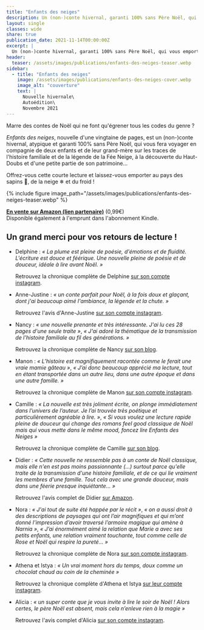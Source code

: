 ```yaml
---
title: "Enfants des neiges"
description: Un (non-)conte hivernal, garanti 100% sans Père Noël, qui vous emportera au pays des sapins, de la neige et du froid ! Paru en novembre 2021 en autoédition
layout: single
classes: wide
share: true
publication_date: 2021-11-14T00:00:00Z
excerpt: |
  Un (non-)conte hivernal, garanti 100% sans Père Noël, qui vous emportera au pays des sapins, de la neige et du froid !
header:
  teaser: /assets/images/publications/enfants-des-neiges-teaser.webp
sidebar:
  - title: "Enfants des neiges"
    image: /assets/images/publications/enfants-des-neiges-cover.webp
    image_alt: "couverture"
    text: |
      Nouvelle hivernale\
      Autoédition\
      Novembre 2021
---
```


Marre des contes de Noël qui ne font qu'égrener tous les codes du genre ?

*Enfants des neiges*, nouvelle d'une vingtaine de pages, est un (non-)conte hivernal, atypique et garanti 100% sans Père Noël, qui vous fera voyager en compagnie de deux enfants et de leur grand-mère sur les traces de l'histoire familiale et de la légende de la Fée Neige, à la découverte du Haut-Doubs et d'une petite partie de son patrimoine…

Offrez-vous cette courte lecture et laissez-vous emporter au pays des sapins 🌲, de la neige ❄ et du froid !

{% include figure image_path="/assets/images/publications/enfants-des-neiges-teaser.webp" %}

**<a href="https://amzn.to/3X9gBTD" target="_blank">En vente sur Amazon (lien partenaire)</a>** (0,99€)\
Disponible également à l'emprunt dans l'abonnement Kindle.


## Un grand merci pour vos retours de lecture&nbsp;!

- Delphine&nbsp;: *«&nbsp;La plume est pleine de poésie, d'émotions et de fluidité. L'écriture est douce et féérique. Une nouvelle pleine de poésie et de douceur, idéale à lire avant Noël.&nbsp;»*

    Retrouvez la chronique complète de Delphine <a href="https://www.instagram.com/p/Cmexys4qfCa/" target="_blank">sur son compte instagram</a>.

- Anne-Justine&nbsp;: *«&nbsp;un conte parfait pour Noël, à la fois doux et glaçant, dont j'ai beaucoup aimé l'ambiance, la légende et la chute.&nbsp;»*

    Retrouvez l'avis d'Anne-Justine <a href="https://www.instagram.com/p/CmEjYiNKx3U/" target="_blank">sur son compte instagram</a>.

- Nancy&nbsp;: *«&nbsp;une nouvelle prenante et très intéressante. J'ai lu ces 28 pages d'une seule traite&nbsp;»*, *«&nbsp;J'ai adoré la thématique de la transmission de l'histoire familiale au fil des générations.&nbsp;»*

    Retrouvez la chronique complète de Nancy <a href="https://les-livres-de-nancy.blogspot.com/2022/01/enfants-des-neiges-catherine-phan-van.html" target="_blank">sur son blog</a>.

- Manon&nbsp;: *«&nbsp;L’histoire est magnifiquement racontée comme le ferait une vraie mamie gâteau&nbsp;»*, *«&nbsp;J’ai donc beaucoup apprécié ma lecture, tout en étant transportée dans un autre lieu, dans une autre époque et dans une autre famille.&nbsp;»*

    Retrouvez la chronique complète de Manon <a href="https://www.instagram.com/p/CYR6Au5qZ6X/" target="_blank">sur son compte instagram</a>.

- Camille&nbsp;: *«&nbsp;La nouvelle est très joliment écrite, on plonge immédiatement dans l’univers de l’auteur. Je l’ai trouvée très poétique et particulièrement agréable à lire.&nbsp;»*, *«&nbsp;Si vous voulez une lecture rapide pleine de douceur qui change des romans feel good classique de Noël mais qui vous mette dans le même mood, foncez lire Enfants des Neiges&nbsp;»*

    Retrouvez la chronique complète de Camille <a href="https://camillexlmn.wixsite.com/eclatdelune/post/chronique-enfants-des-neiges-catherine-phan-van-sp" target="_blank">sur son blog</a>.

- Didier&nbsp;: *«&nbsp;Cette nouvelle ne ressemble pas à un conte de Noël classique, mais elle n'en est pas moins passionnante (…) surtout parce qu'elle traite de la transmission d'une histoire familiale, et de ce qui lie vraiment les membres d'une famille. Tout cela avec une grande douceur, mais dans une féerie presque inquiétante…&nbsp;»*

    Retrouvez l'avis complet de Didier <a href="https://www.amazon.fr/gp/customer-reviews/R3ATMLJZFGR3JT/ref=cm_cr_dp_d_rvw_ttl?ie=UTF8&ASIN=B09LXQ7LX7" target="_blank">sur Amazon</a>.

- Nora&nbsp;: *«&nbsp;J'ai tout de suite été happée par le récit&nbsp;»*, *«&nbsp;on a aussi droit à des descriptions de paysages qui ont l’air magnifiques et qui m’ont donné l’impression d’avoir traversé l’armoire magique qui amène à Narnia&nbsp;»*, *«&nbsp;J’ai énormément aimé la relation que Marie a avec ses petits enfants, une relation vraiment touchante, tout comme celle de Rose et Noël qui respire la pureté…&nbsp;»*

    Retrouvez la chronique complète de Nora <a href="https://www.instagram.com/p/CWgUwHmKSFq/" target="_blank">sur son compte instagram</a>.

- Athena et Istya&nbsp;: *«&nbsp;Un vrai moment hors du temps, doux comme un chocolat chaud au coin de la cheminée&nbsp;»*

    Retrouvez la chronique complète d'Athena et Istya <a href="https://www.instagram.com/p/Ck-0w9GKj8K/" target="_blank">sur leur compte instagram</a>.

- Alicia&nbsp;: *«&nbsp;un super conte que je vous invite à lire le soir de Noël&nbsp;! Alors certes, le père Noël est absent, mais cela n’enleve rien à la magie&nbsp;»*

    Retrouvez l'avis complet d'Alicia <a href="https://www.instagram.com/p/Cl3zyyFN5KQ/" target="_blank">sur son compte instagram</a>.